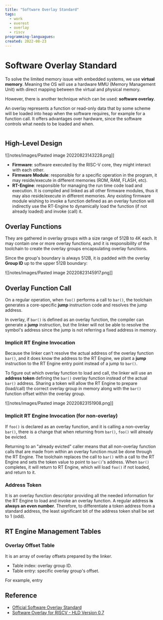 ```yaml
---
title: "Software Overlay Standard"
tags:
  - work
  - everest
  - overlay
  - riscv
programming-languagues:
created: 2022-08-23
---
```

# Software Overlay Standard

To solve the limited memory issue with embedded systems, we use **virtual memory**. Meaning the OS will use a hardware MMU (Memory Management Unit) with direct mapping between the virtual and physical memory.

However, there is another technique which can be used: **software overlay**.

An overlay represents a function or read-only data that by some scheme will be loaded into heap when the software requires, for example for a function call. It offers advantages over hardware, since the software controls what needs to be loaded and when.

```toc
```

## High-Level Design
![[notes/images/Pasted image 20220823143228.png]]

- **Firmware**: software executed by the RISC-V core, they might interact with each other.
- **Firmware Module**: responsible for a specific operation in the program, it may reside/execute in different memories (ROM, RAM, FLASH, etc).
- **RT-Engine**: responsible for managing the run time code load and execution. It is compiled and linked as all other firmware modules, thus it may also reside/execute in different memories. Any existing firmware module wishing to invoke a function defined as an overlay function will indirectly use the RT-Engine to dynamically load the function (if not already loaded) and invoke (call) it.

## Overlay Functions
They are gathered in overlay groups with a size range of 512B to 4K each. It may contain one or more overlay functions, and it is responsibility of the toolchain to create the overlay groups encapsulating overlay functions.

Since the group's boundary is always 512B, it is padded with the overlay **Group ID** up to the upper 512B boundary:

![[notes/images/Pasted image 20220823145917.png]]

## Overlay Function Call
On a regular operation, when `foo()` performs a call to `bar()`, the toolchain generates a core-specific **jump** instruction code and resolves the jump address.

In overlay, if `bar()` is defined as an overlay function, the compiler can generate a **jump** instruction, but the linker will not be able to resolve the symbol's address since the jump is not referring a fixed address in memory.

### Implicit RT Engine Invocation
Because the linker can't resolve the actual address of the overlay function `bar()`, and it does know the address to the RT Engine, we plant a **jump** instruction to the RT Engine entry point instead of a jump to `bar()`.

To figure out which overlay function to load and call, the linker will use an **address token** defining the `bar()` overlay function instead of the actual `bar()` address. Sharing a token will allow the RT Engine to prepare (load/call) the correct overlay group in memory along with the `bar()` function offset within the overlay group.

![[notes/images/Pasted image 20220823151908.png]]

### Implicit RT Engine Invocation (for non-overlay)
If `foo()` is declared as an overlay function, and it is calling a non-overlay `bar()`, there is a change that when returning from `bar()`, `foo()` will already be evicted.

Returning to an "already evicted" caller means that all non-overlay function calls that are made from within an overlay function must be done through the RT Engine. The toolchain replaces the call to `bar()` with a call to the RT Engine and sets the token value to point to `bar()`'s address. When `bar()` completes, it will return to RT Engine, which will load `foo()` if not loaded, and return to it.

### Address Token
It is an overlay function descriptor providing all the needed information for the RT Engine to load and invoke an overlay function. A regular address **is always an even number**. Therefore, to differentiate a token address from a standard address, the least significant bit of the address token shall be set to 1 (odd).

## RT Engine Management Tables
### Overlay Offset Table
It is an array of overlay offsets prepared by the linker.

- Table index: overlay group ID.
- Table entry: specific overlay group's offset.

For example, entry

## Reference
- [Official Software Overlay Standard](https://github.com/fossi-foundation/embedded-sw-overlay/blob/master/docs/overlay-software-standard.adoc)
- [Software Overlay for RISCV - HLD Version 0.7](https://github.com/riscv-software-src/riscv-overlay/blob/master/docs/overlay-hld.adoc)